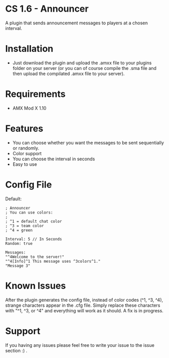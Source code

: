 # CS 1.6 - Announcer
A plugin that sends announcement messages to players at a chosen interval.

# Installation
- Just download the plugin and upload the .amxx file to your plugins folder on your server (or you can of course compile the .sma file and then upload the compilated .amxx file to your server).

# Requirements
- AMX Mod X 1.10

# Features
- You can choose whether you want the messages to be sent sequentially or randomly.
- Color support
- You can choose the interval in seconds
- Easy to use

# Config File
Default:
```
; Announcer
; You can use colors:
;
; ^1 = default chat color
; ^3 = team color
; ^4 = green

Interval: 5 // In Seconds
Random: true

Messages:
"^4Welcome to the server!"
"^4[Info]^1 This message uses ^3colors^1."
"Message 3"
```

# Known Issues
After the plugin generates the config file, instead of color codes (^1, ^3, ^4), strange characters appear in the .cfg file. Simply replace these characters with "^1, ^3, or ^4" and everything will work as it should. A fix is in progress.

# Support
If you having any issues please feel free to write your issue to the issue section :) .
